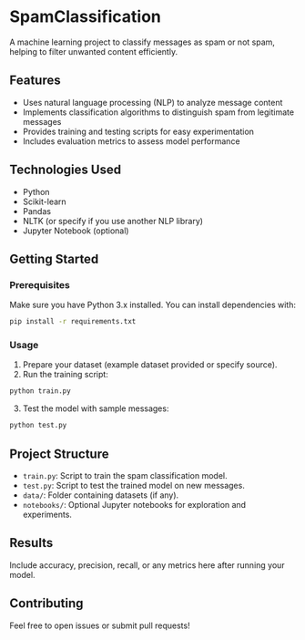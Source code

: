 # SpamClassification

A machine learning project to classify messages as spam or not spam, helping to filter unwanted content efficiently.

## Features

- Uses natural language processing (NLP) to analyze message content
- Implements classification algorithms to distinguish spam from legitimate messages
- Provides training and testing scripts for easy experimentation
- Includes evaluation metrics to assess model performance

## Technologies Used

- Python
- Scikit-learn
- Pandas
- NLTK (or specify if you use another NLP library)
- Jupyter Notebook (optional)

## Getting Started

### Prerequisites

Make sure you have Python 3.x installed. You can install dependencies with:

```bash
pip install -r requirements.txt
```

### Usage

1. Prepare your dataset (example dataset provided or specify source).
2. Run the training script:

```bash
python train.py
```

3. Test the model with sample messages:

```bash
python test.py
```

## Project Structure

- `train.py`: Script to train the spam classification model.
- `test.py`: Script to test the trained model on new messages.
- `data/`: Folder containing datasets (if any).
- `notebooks/`: Optional Jupyter notebooks for exploration and experiments.

## Results

Include accuracy, precision, recall, or any metrics here after running your model.

## Contributing

Feel free to open issues or submit pull requests!
